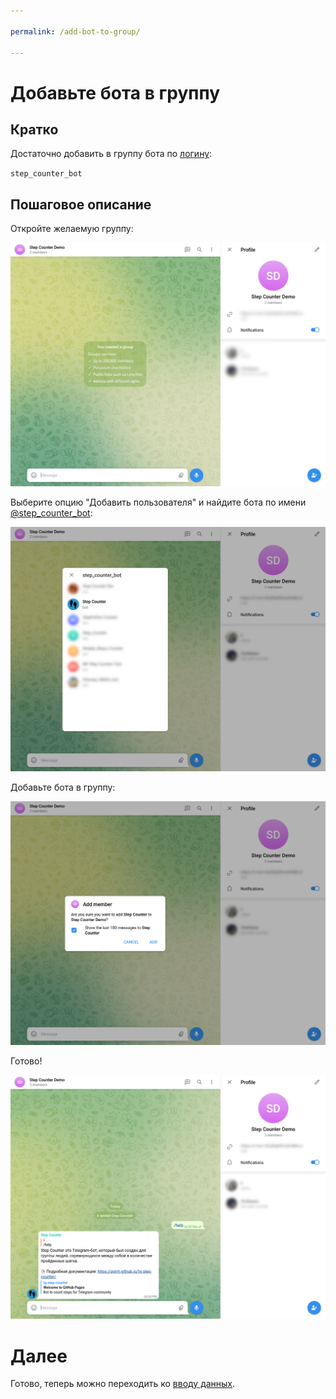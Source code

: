 ```yaml
---

permalink: /add-bot-to-group/

---
```


# Добавьте бота в группу

## Кратко

Достаточно добавить в группу бота по [логину](https://t.me/step_counter_bot):

`step_counter_bot`

## Пошаговое описание

Откройте желаемую группу:

![01](../img/demo/add-bot-to-group/01-fresh-group.png)

Выберите опцию "Добавить пользователя" и найдите бота по имени [@step_counter_bot](https://t.me/step_counter_bot):

![02](../img/demo/add-bot-to-group/02-find-bot.png)

Добавьте бота в группу:

![03](../img/demo/add-bot-to-group/03-confirm.png)

Готово!

![04](../img/demo/add-bot-to-group/04-done.png)

# Далее

Готово, теперь можно переходить ко [вводу данных](../adding-results/).

